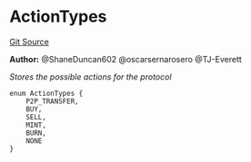 # ActionTypes
[Git Source](https://github.com/thrackle-io/tron/blob/50727ee9211084f05b8690e3435981873338f44e/src/common/ActionEnum.sol)

**Author:**
@ShaneDuncan602 @oscarsernarosero @TJ-Everett

*Stores the possible actions for the protocol*


```solidity
enum ActionTypes {
    P2P_TRANSFER,
    BUY,
    SELL,
    MINT,
    BURN,
    NONE
}
```

